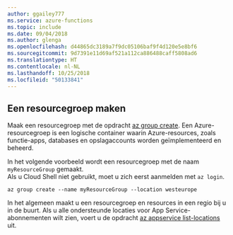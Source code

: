 ```yaml
---
author: ggailey777
ms.service: azure-functions
ms.topic: include
ms.date: 09/04/2018
ms.author: glenga
ms.openlocfilehash: d44865dc3189a7f9dc05106baf9f4d120e5e8bf6
ms.sourcegitcommit: 9d7391e11d69af521a112ca886488caff5808ad6
ms.translationtype: HT
ms.contentlocale: nl-NL
ms.lasthandoff: 10/25/2018
ms.locfileid: "50133841"
---
```

## <a name="create-a-resource-group"></a>Een resourcegroep maken

Maak een resourcegroep met de opdracht [az group create](/cli/azure/group#az_group_create). Een Azure-resourcegroep is een logische container waarin Azure-resources, zoals functie-apps, databases en opslagaccounts worden geïmplementeerd en beheerd.

In het volgende voorbeeld wordt een resourcegroep met de naam `myResourceGroup` gemaakt.  
Als u Cloud Shell niet gebruikt, moet u zich eerst aanmelden met `az login`.

```azurecli-interactive
az group create --name myResourceGroup --location westeurope
```
In het algemeen maakt u een resourcegroep en resources in een regio bij u in de buurt. Als u alle ondersteunde locaties voor App Service-abonnementen wilt zien, voert u de opdracht [az appservice list-locations](/cli/azure/appservice#az-appservice-list-locations) uit.